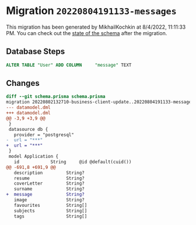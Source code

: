# Migration `20220804191133-messages`

This migration has been generated by MikhailKochkin at 8/4/2022, 11:11:33 PM.
You can check out the [state of the schema](./schema.prisma) after the migration.

## Database Steps

```sql
ALTER TABLE "User" ADD COLUMN     "message" TEXT
```

## Changes

```diff
diff --git schema.prisma schema.prisma
migration 20220802132710-business-client-update..20220804191133-messages
--- datamodel.dml
+++ datamodel.dml
@@ -3,9 +3,9 @@
 }
 datasource db {
   provider = "postgresql"
-  url = "***"
+  url = "***"
 }
 model Application {
   id            String     @id @default(cuid())
@@ -691,8 +691,9 @@
   description         String?
   resume              String?
   coverLetter         String?
   surname             String?
+  message             String?
   image               String?
   favourites          String[]
   subjects            String[]
   tags                String[]
```


